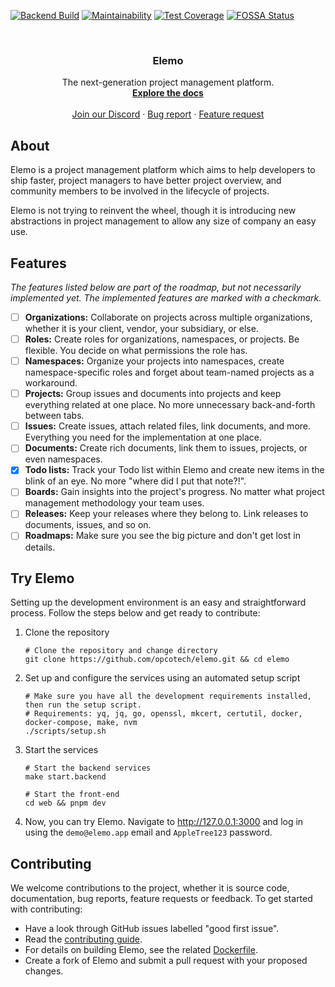 [![Backend Build](https://github.com/opcotech/elemo/actions/workflows/build-backend.yml/badge.svg)](https://github.com/opcotech/elemo/actions/workflows/build-backend.yml)
[![Maintainability](https://api.codeclimate.com/v1/badges/75d49d53fc2510bc9e0e/maintainability)](https://codeclimate.com/repos/643f9ba5f0900f00bb3c5881/maintainability)
[![Test Coverage](https://api.codeclimate.com/v1/badges/75d49d53fc2510bc9e0e/test_coverage)](https://codeclimate.com/repos/643f9ba5f0900f00bb3c5881/test_coverage)
[![FOSSA Status](https://app.fossa.com/api/projects/git%2Bgithub.com%2Fopcotech%2Felemo.svg?type=shield&issueType=license)](https://app.fossa.com/projects/git%2Bgithub.com%2Fopcotech%2Felemo?ref=badge_shield&issueType=license)

<br />
<div align="center">
  <h3 align="center">Elemo</h3>

  <p align="center">
    The next-generation project management platform.
    <br />
    <a href="https://github.com/opcotech/elemo/tree/main/docs"><strong>Explore the docs</strong></a>
    <br />
    <br />
    <a href="https://discord.gg/sx9FPyXAdP">Join our Discord</a>
    ·
    <a href="https://github.com/opcotech/elemo/issues/new?labels=needs+triage&template=bug_report.md&title=%5BBUG%5D+">Bug report</a>
    ·
    <a href="https://github.com/opcotech/elemo/issues/new?labels=enhancement&template=feature_request.md&title=%5BREQUEST%5D">Feature request</a>
  </p>
</div>

## About

Elemo is a project management platform which aims to help developers to ship faster, project managers to have better
project overview, and community members to be involved in the lifecycle of projects.

Elemo is not trying to reinvent the wheel, though it is introducing new abstractions in project management to allow any
size of company an easy use.

## Features

_The features listed below are part of the roadmap, but not necessarily implemented yet. The implemented features are
marked with a checkmark._

- [ ] **Organizations:** Collaborate on projects across multiple organizations, whether it is your client, vendor, your
  subsidiary, or else.
- [ ] **Roles:** Create roles for organizations, namespaces, or projects. Be flexible. You decide on what permissions
  the role has.
- [ ] **Namespaces:** Organize your projects into namespaces, create namespace-specific roles and forget about
  team-named projects as a workaround.
- [ ] **Projects:** Group issues and documents into projects and keep everything related at one place. No more
  unnecessary back-and-forth between tabs.
- [ ] **Issues:** Create issues, attach related files, link documents, and more. Everything you need for the
  implementation at one place.
- [ ] **Documents:** Create rich documents, link them to issues, projects, or even namespaces.
- [x] **Todo lists:** Track your Todo list within Elemo and create new items in the blink of an eye. No more "where did
  I put that note?!".
- [ ] **Boards:** Gain insights into the project's progress. No matter what project management methodology your team
  uses.
- [ ] **Releases:** Keep your releases where they belong to. Link releases to documents, issues, and so on.
- [ ] **Roadmaps:** Make sure you see the big picture and don't get lost in details.

## Try Elemo

Setting up the development environment is an easy and straightforward process. Follow the steps below and get ready to
contribute:

1. Clone the repository
   ```shell
   # Clone the repository and change directory
   git clone https://github.com/opcotech/elemo.git && cd elemo
   ```
2. Set up and configure the services using an automated setup script
   ```shell
   # Make sure you have all the development requirements installed, then run the setup script.
   # Requirements: yq, jq, go, openssl, mkcert, certutil, docker, docker-compose, make, nvm
   ./scripts/setup.sh
   ```
3. Start the services
   ```shell
   # Start the backend services
   make start.backend

   # Start the front-end
   cd web && pnpm dev
   ```
4. Now, you can try Elemo. Navigate to http://127.0.0.1:3000 and log in using the `demo@elemo.app` email
   and `AppleTree123` password.

## Contributing

We welcome contributions to the project, whether it is source code, documentation, bug reports, feature requests or
feedback. To get started with contributing:

* Have a look through GitHub issues labelled "good first issue".
* Read the [contributing guide](https://github.com/opcotech/elemo/blob/main/CONTRIBUTING.md).
* For details on building Elemo, see the
  related [Dockerfile](https://github.com/opcotech/elemo/blob/main/build/package/Dockerfile).
* Create a fork of Elemo and submit a pull request with your proposed changes.
